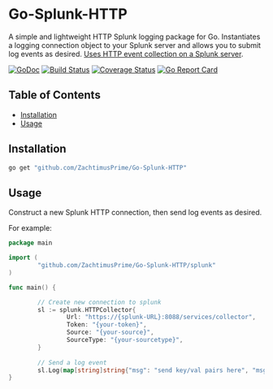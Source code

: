 # Go-Splunk-HTTP
A simple and lightweight HTTP Splunk logging package for Go. Instantiates a logging connection object to your Splunk server and allows you to submit log events as desired. [Uses HTTP event collection on a Splunk server](http://docs.splunk.com/Documentation/Splunk/latest/Data/UsetheHTTPEventCollector).

[![GoDoc](https://godoc.org/github.com/ZachtimusPrime/Go-Splunk-HTTP/splunk?status.svg)](https://godoc.org/github.com/ZachtimusPrime/Go-Splunk-HTTP/splunk)
[![Build Status](https://travis-ci.org/ZachtimusPrime/Go-Splunk-HTTP.svg?branch=master)](https://travis-ci.org/ZachtimusPrime/Go-Splunk-HTTP) 
[![Coverage Status](https://coveralls.io/repos/github/ZachtimusPrime/Go-Splunk-HTTP/badge.svg?branch=master)](https://coveralls.io/github/ZachtimusPrime/Go-Splunk-HTTP?branch=master)
[![Go Report Card](https://goreportcard.com/badge/github.com/ZachtimusPrime/Go-Splunk-HTTP)](https://goreportcard.com/report/github.com/ZachtimusPrime/Go-Splunk-HTTP) 

## Table of Contents ##

* [Installation](#installation)
* [Usage](#usage)

## Installation ##

```bash
go get "github.com/ZachtimusPrime/Go-Splunk-HTTP"
```

## Usage ##

Construct a new Splunk HTTP connection, then send log events as desired. 

For example:

```go
package main

import (
        "github.com/ZachtimusPrime/Go-Splunk-HTTP/splunk"
)

func main() {

		// Create new connection to splunk
		sl := splunk.HTTPCollector{
				Url: "https://{splunk-URL}:8088/services/collector",
				Token: "{your-token}",
				Source: "{your-source}",
				SourceType: "{your-sourcetype}",
		}
		
		// Send a log event
		sl.Log(map[string]string{"msg": "send key/val pairs here", "msg2": "anything that is useful to you in the log event"})
}

```
